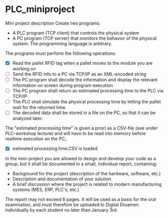 # PLC_miniproject
Mini project description
Create two programs:

* A PLC program (TCP client) that controls the physical system
* A PC program (TCP server) that monitors the behavior of the physical system. The programming language is arbitrary.

The programs must perform the following operations:

- [x] Read the pallet RFID tag when a pallet moves to the module you are working on
- [ ] Send the RFID info to a PC via TCP/IP as an XML-encoded string
- [ ] The PC program shall decode the information and display the relevant information on screen during program execution
- [ ] The PC program shall return an estimated processing time to the PLC via TCP/IP
- [ ] The PLC shall simulate the physical processing time by letting the pallet wait for the returned time.
- [ ] The decoded data shall be stored in a file on the PC, so that it can be analyzed later.

The "estimated processing time" is given a priori as a CSV-file (see under PLC-workshop lecture) and will have to be read into memory before realtime execution on the PC,.
- [x] estimated processing time.CSV is loaded

In the mini-project you are allowed to design and develop your code as a group, but it shall be documented in a small, individual report, containing:

* Background for the project (description of the hardware, software, etc.)
* Description and documentation of your solution
* A brief discussion where the project is related to modern manufacturing systems (MES, ERP, PLC's, etc.)

The report may not exceed 6 pages. It will be used as a basis for the oral examination, and must therefore be uploaded to Digital Eksamen individually by each student no later than January 3rd. 

